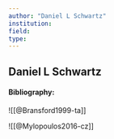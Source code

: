 ```yaml
---
author: "Daniel L Schwartz"
institution:
field:
type:
---
```


## Daniel L Schwartz
#### Bibliography:

![[@Bransford1999-ta]]

![[@Mylopoulos2016-cz]]